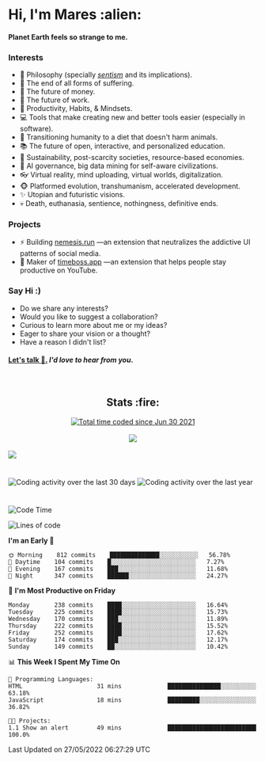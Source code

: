 <h1>Hi, I'm Mares :alien:</h1>

#### Planet Earth feels so strange to me.

### **Interests**

- 🌊 Philosophy (specially [_sentism_][sentismmedium] and its implications).
- 🎯 The end of all forms of suffering.
- 💸 The future of money.
- 💼 The future of work.
- 🧠 Productivity, Habits, & Mindsets.
- 💻 Tools that make creating new and better tools easier (especially in software).
- 🥗 Transitioning humanity to a diet that doesn't harm animals.
- 📚 The future of open, interactive, and personalized education.
- 🌱 Sustainability, post-scarcity societies, resource-based economies.
- 🤖 AI governance, big data mining for self-aware civilizations.
- 👓 Virtual reality, mind uploading, virtual worlds, digitalization.
- 🐵 Platformed evolution, transhumanism, accelerated development.
- ✨ Utopian and futuristic visions.
- 💀 Death, euthanasia, sentience, nothingness, definitive ends.


### **Projects**

- ⚡ Building [nemesis.run](https://nemesis.run) —an extension that neutralizes the addictive UI patterns of social media.
- 💎 Maker of [timeboss.app](https://timeboss.app) —an extension that helps people stay productive on YouTube.


### **Say Hi :)**

- Do we share any interests?
- Would you like to suggest a collaboration?
- Curious to learn more about me or my ideas?
- Eager to share your vision or a thought?
- Have a reason I didn't list?

#### [Let's talk :wave:.](mailto:mareszhar@gmail.com) _I'd love to hear from you_.

[sentismmedium]: https://medium.com/@mareszhar/born-a-prisoner-a-reflection-about-life-its-struggles-and-a-plan-to-escape-d8566ce9b026

<br>

<h2 align="center">Stats :fire:</h2>

<div align="center">
  <a href="https://wakatime.com/@cfdc0e0d-4860-4b62-9ff0-cb659185525e">
    <img src="https://wakatime.com/badge/user/cfdc0e0d-4860-4b62-9ff0-cb659185525e.svg" alt="Total time coded since Jun 30 2021" />
  </a>
</div>

<br>

<!-- 
Add or remove this: 
&dates=B1AAB3FF 
...or this...
&date_format=M%20j%5B%2C%20Y%5D
from the *streak stats URL below* if they get bugged and aren't updating: 
-->

<div align="center">
  <img src="https://github-readme-streak-stats.herokuapp.com?user=mareszhar&theme=black-ice&hide_border=true&stroke=FFFFFF15&ring=DF8FFE&fire=DF8FFE&currStreakLabel=DF8FFE&background=1A232A&currStreakNum=86FFAB&dates=B1AAB3FF&date_format=M%20j%5B%2C%20Y%5D">
</div>

<br>

<img src="https://activity-graph.herokuapp.com/graph?username=mareszhar&theme=nord&bg_color=00000000&color=979797&line=DF8FFE&point=00000000&area=true&hide_border=true">

<br>

<h1></h1>

<img src="https://wakatime.com/share/@mares/5df0ff02-9c79-41b4-b540-51dc9c65a57b.svg" alt="Coding activity over the last 30 days" />
<img src="https://wakatime.com/share/@mares/ea89ba71-f374-40af-930c-e0655909fe37.svg" alt="Coding activity over the last year" />

<h1></h1>

<!--START_SECTION:waka-->
![Code Time](http://img.shields.io/badge/Code%20Time-523%20hrs%205%20mins-blue)

![Lines of code](https://img.shields.io/badge/From%20Hello%20World%20I%27ve%20Written-134%20Thousand%20lines%20of%20code-blue)

**I'm an Early 🐤** 

```text
🌞 Morning    812 commits    ██████████████░░░░░░░░░░░   56.78% 
🌆 Daytime    104 commits    █░░░░░░░░░░░░░░░░░░░░░░░░   7.27% 
🌃 Evening    167 commits    ███░░░░░░░░░░░░░░░░░░░░░░   11.68% 
🌙 Night      347 commits    ██████░░░░░░░░░░░░░░░░░░░   24.27%

```
📅 **I'm Most Productive on Friday** 

```text
Monday       238 commits    ████░░░░░░░░░░░░░░░░░░░░░   16.64% 
Tuesday      225 commits    ████░░░░░░░░░░░░░░░░░░░░░   15.73% 
Wednesday    170 commits    ███░░░░░░░░░░░░░░░░░░░░░░   11.89% 
Thursday     222 commits    ████░░░░░░░░░░░░░░░░░░░░░   15.52% 
Friday       252 commits    ████░░░░░░░░░░░░░░░░░░░░░   17.62% 
Saturday     174 commits    ███░░░░░░░░░░░░░░░░░░░░░░   12.17% 
Sunday       149 commits    ██░░░░░░░░░░░░░░░░░░░░░░░   10.42%

```


📊 **This Week I Spent My Time On** 

```text
💬 Programming Languages: 
HTML                     31 mins             ███████████████░░░░░░░░░░   63.18% 
JavaScript               18 mins             █████████░░░░░░░░░░░░░░░░   36.82%

🐱‍💻 Projects: 
1.1 Show an alert        49 mins             █████████████████████████   100.0%

```


 Last Updated on 27/05/2022 06:27:29 UTC
<!--END_SECTION:waka-->
